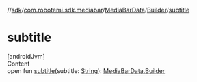 //[sdk](../../../../index.md)/[com.robotemi.sdk.mediabar](../../index.md)/[MediaBarData](../index.md)/[Builder](index.md)/[subtitle](subtitle.md)



# subtitle  
[androidJvm]  
Content  
open fun [subtitle](subtitle.md)(subtitle: [String](https://developer.android.com/reference/kotlin/java/lang/String.html)): [MediaBarData.Builder](index.md)  



